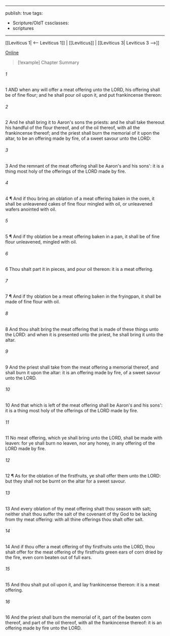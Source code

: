 

---
publish: true
tags:
  - Scripture/OldT
cssclasses:
  - scriptures
---
[[Leviticus 1| <-- Leviticus 1]] | [[Leviticus]] | [[Leviticus 3| Leviticus 3 -->]]

[Online](https://churchofjesuschrist.org/study/scriptures/ot/lev/2?lang=eng)

>[!example] Chapter Summary
>
###### 1
1 AND when any will offer a meat offering unto the LORD, his offering shall be of fine flour; and he shall pour oil upon it, and put frankincense thereon:
###### 2
2 And he shall bring it to Aaron's sons the priests: and he shall take thereout his handful of the flour thereof, and of the oil thereof, with all the frankincense thereof; and the priest shall burn the memorial of it upon the altar, to be an offering made by fire, of a sweet savour unto the LORD:
###### 3
3 And the remnant of the meat offering shall be Aaron's and his sons': it is a thing most holy of the offerings of the LORD made by fire.
###### 4
4 ¶ And if thou bring an oblation of a meat offering baken in the oven, it shall be unleavened cakes of fine flour mingled with oil, or unleavened wafers anointed with oil.
###### 5
5 ¶ And if thy oblation be a meat offering baken in a pan, it shall be of fine flour unleavened, mingled with oil.
###### 6
6 Thou shalt part it in pieces, and pour oil thereon: it is a meat offering.
###### 7
7 ¶ And if thy oblation be a meat offering baken in the fryingpan, it shall be made of fine flour with oil.
###### 8
8 And thou shalt bring the meat offering that is made of these things unto the LORD: and when it is presented unto the priest, he shall bring it unto the altar.
###### 9
9 And the priest shall take from the meat offering a memorial thereof, and shall burn it upon the altar: it is an offering made by fire, of a sweet savour unto the LORD.
###### 10
10 And that which is left of the meat offering shall be Aaron's and his sons': it is a thing most holy of the offerings of the LORD made by fire.
###### 11
11 No meat offering, which ye shall bring unto the LORD, shall be made with leaven: for ye shall burn no leaven, nor any honey, in any offering of the LORD made by fire.
###### 12
12 ¶ As for the oblation of the firstfruits, ye shall offer them unto the LORD: but they shall not be burnt on the altar for a sweet savour.
###### 13
13 And every oblation of thy meat offering shalt thou season with salt; neither shalt thou suffer the salt of the covenant of thy God to be lacking from thy meat offering: with all thine offerings thou shalt offer salt.
###### 14
14 And if thou offer a meat offering of thy firstfruits unto the LORD, thou shalt offer for the meat offering of thy firstfruits green ears of corn dried by the fire, even corn beaten out of full ears.
###### 15
15 And thou shalt put oil upon it, and lay frankincense thereon: it is a meat offering.
###### 16
16 And the priest shall burn the memorial of it, part of the beaten corn thereof, and part of the oil thereof, with all the frankincense thereof: it is an offering made by fire unto the LORD.



